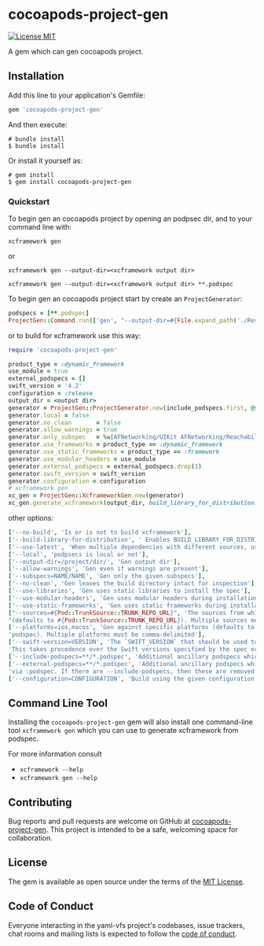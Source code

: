 # cocoapods-project-gen

[![License MIT](https://img.shields.io/badge/license-MIT-green.svg?style=flat)](https://raw.githubusercontent.com/Cat1237/cocoapods-project-gen/main/LICENSE)&nbsp;

A gem which can gen cocoapods project.

## Installation

Add this line to your application's Gemfile:

```ruby
gem 'cocoapods-project-gen'
```

And then execute:

```shell
# bundle install
$ bundle install
```

Or install it yourself as:

```shell
# gem install
$ gem install cocoapods-project-gen
```

### Quickstart

To begin gen an cocoapods project by opening an podpsec dir, and to your command line with:

```shell
xcframework gen 
```

or

```shell
xcframework gen --output-dir=<xcframework output dir>
```

```shell
xcframework gen --output-dir=<xcframework output dir> **.podspec
```

To begin gen an cocoapods project start by create an `ProjectGenerator`:

```ruby
podspecs = [**.podspec]
ProjectGen::Command.run(['gen', "--output-dir=#{File.expand_path('./Resources/output', __dir__)}", *podspecs])
```

or to build for xcframework use this way:

```ruby
require 'cocoapods-project-gen'

product_type = :dynamic_framework
use_module = true
external_podspecs = []
swift_version = '4.2'
configuration = :release
output_dir = <output dir>
generator = ProjectGen::ProjectGenerator.new(include_podspecs.first, @sources, @platforms)
generator.local = false
generator.no_clean       = false
generator.allow_warnings = true
generator.only_subspec   = %w[AFNetworking/UIKit AFNetworking/Reachability]
generator.use_frameworks = product_type == :dynamic_framework
generator.use_static_frameworks = product_type == :framework
generator.use_modular_headers = use_module
generator.external_podspecs = external_podspecs.drop(1)
generator.swift_version = swift_version
generator.configuration = configuration
# xcframework gen
xc_gen = ProjectGen::XcframeworkGen.new(generator)
xc_gen.generate_xcframework(output_dir, build_library_for_distribution: true)
```

other options:

```ruby
['--no-build', 'Is or is not to build xcframework'],
['--build-library-for-distribution', ' Enables BUILD_LIBRARY_FOR_DISTRIBUTION'],
['--use-latest', 'When multiple dependencies with different sources, use latest.'],
['--local', 'podpsecs is local or not'],
['--output-dir=/project/dir/', 'Gen output dir'],
['--allow-warnings', 'Gen even if warnings are present'],
['--subspecs=NAME/NAME', 'Gen only the given subspecs'],
['--no-clean', 'Gen leaves the build directory intact for inspection'],
['--use-libraries', 'Gen uses static libraries to install the spec'],
['--use-modular-headers', 'Gen uses modular headers during installation'],
['--use-static-frameworks', 'Gen uses static frameworks during installation'],
["--sources=#{Pod::TrunkSource::TRUNK_REPO_URL}", 'The sources from which to pull dependent pods ' \
"(defaults to #{Pod::TrunkSource::TRUNK_REPO_URL}). Multiple sources must be comma-delimited"],
['--platforms=ios,macos', 'Gen against specific platforms (defaults to all platforms supported by the ' \
'podspec). Multiple platforms must be comma-delimited'],
['--swift-version=VERSION', 'The `SWIFT_VERSION` that should be used to gen the spec. ' \
'This takes precedence over the Swift versions specified by the spec or a `.swift-version` file'],
['--include-podspecs=**/*.podspec', 'Additional ancillary podspecs which are used for gening via :path'],
['--external-podspecs=**/*.podspec', 'Additional ancillary podspecs which are used for gening '\
'via :podspec. If there are --include-podspecs, then these are removed from them'],
['--configuration=CONFIGURATION', 'Build using the given configuration (defaults to Release)']
```

## Command Line Tool

Installing the `cocoapods-project-gen` gem will also install one command-line tool `xcframework gen`  which you can use to generate xcframework from podspec.

For more information consult

- `xcframework --help`
- `xcframework gen --help`

## Contributing

Bug reports and pull requests are welcome on GitHub at [cocoapods-project-gen](https://github.com/Cat1237/cocoapods-project-gen). This project is intended to be a safe, welcoming space for collaboration.

## License

The gem is available as open source under the terms of the [MIT License](https://opensource.org/licenses/MIT).

## Code of Conduct

Everyone interacting in the yaml-vfs project's codebases, issue trackers, chat rooms and mailing lists is expected to follow the [code of conduct](https://github.com/Cat1237/cocoapods-project-gen/main/CODE_OF_CONDUCT.md).
